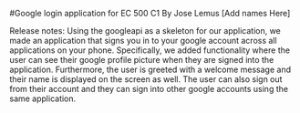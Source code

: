 #Google login application for EC 500 C1
By Jose Lemus [Add names Here]

Release notes:
Using the googleapi as a skeleton for our application, we made an 
application that signs you in to your google account across all applications 
on your phone. Specifically, we added functionality where the user can see 
their google profile picture when they are signed into the application. 
Furthermore, the user is greeted with a welcome message and their name is 
displayed on the screen as well. The user can also sign out from their 
account and they can sign into other google accounts using the same 
application. 
